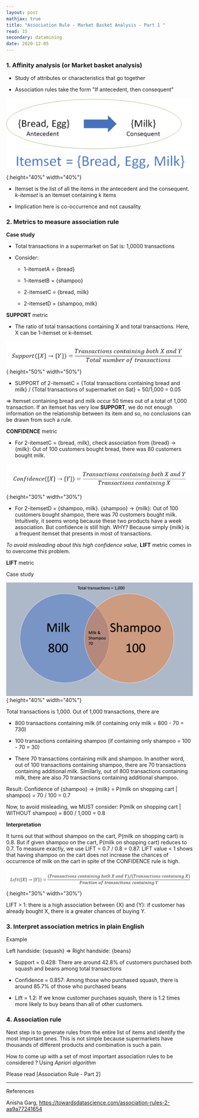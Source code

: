 ```yaml
---
layout: post
mathjax: true
title: "Association Rule - Market Basket Analysis - Part 1 "
read: 15
secondary: datamining
date: 2020-12-05
---
```

### 1. Affinity analysis (or Market basket analysis)

- Study of attributes or characteristics that go together
  
- Association rules take the form "If antecedent, then consequent"

![](/sources/association-rule1.png){:height="40%" width="40%"}

- Itemset is the list of all the items in the antecedent and the consequent. *k-itemset* is an itemset containing k items

- Implication here is co-occurrence and not causality

### 2. Metrics to measure association rule

**Case study**

- Total transactions in a supermarket on Sat is: 1,0000 transactions

- Consider: 
  
  -  1-itemsetA = {bread}
  
  -  1-itemsetB = {shampoo}
  
  - 2-itemsetC = {bread, milk}

  - 2-itemsetD = {shampoo, milk}

**SUPPORT** metric

- The ratio of total transactions containing X and total transactions. Here, X can be 1-itemset or k-itemset.  

![](/sources/association-rule2.png){:height="50%" width="50%"}

- SUPPORT of 2-itemsetC = {Total transactions containing bread and milk} / {Total transactions of supermarket on Sat} = 50/1,000 = 0.05

=> Itemset containing bread and milk occur 50 times out of a total of 1,000 transaction. If an itemset has very low **SUPPORT**, we do not enough information on the relationship between its item and so, no conclusions can be drawn from such a rule.

**CONFIDENCE** metric

+ For 2-itemsetC = {bread, milk}, check association from {bread} -> {milk}: Out of 100 customers bought bread, there was 80 customers bought milk. 

![](/sources/association-rule3.png){:height="30%" width="30%"}

+ For 2-itemsetD = {shampoo, milk}. {shampoo} -> {milk}: Out of 100 customers bought shampoo, there was 70 customers bought milk. Intuitively, it seems wrong because these two products have a week association. But confidence is still high. WHY? Because simply {milk} is a frequent itemset that presents in most of transactions.

*To avoid misleading about this high confidence value*, **LIFT** metric comes in to overcome this problem. 

**LIFT** metric

Case study

![](/sources/association-rule4.png){:height="40%" width="40%"}

Total transactions is 1,000. Out of 1,000 transactions, there are

  - 800 transactions containing milk (if containing only milk = 800 - 70 = 730)
  
  -  100 transactions containing shampoo (if containing only shampoo = 100 - 70 = 30)
  
  - There 70 transactions containing milk and shampoo. In another word, out of 100 transactions containing shampoo, there are 70 transactions containing additional milk. Similarly, out of 800 transactions containing milk, there are also 70 transactions containing additional shampoo.

Result: Confidence of {shampoo} -> {milk} = P(milk on shopping cart | shampoo) = 70 / 100 = 0.7

Now, to avoid misleading, we MUST consider: P(milk on shopping cart | WITHOUT shampoo) = 800 / 1,000 = 0.8

**Interpretation**

It turns out that without shampoo on the cart, P(milk on shopping cart) is 0.8. But if given shampoo on the cart, P(milk on shopping cart) reduces to 0.7. To measure exactly, we use LIFT = 0.7 / 0.8 = 0.87. LIFT value < 1 shows that having shampoo on the cart does not increase the chances of occurrence of milk on the cart in spite of the CONFIDENCE rule is high. 

![](/sources/association-rule5.png){:height="30%" width="30%"}

LIFT > 1: there is a high association between {X} and {Y}: if customer has already bought X, there is a greater chances of buying Y.

### 3. Interpret association metrics in plain English

Example

Left handside: {squash} => Right handside: {beans}

- Support = 0.428: There are around 42.8% of customers purchased both squash and beans among total transactions

- Confidence = 0.857: Among those who purchased squash, there is around 85.7% of those who purchased beans

- Lift = 1.2: If we know customer purchases squash, there is 1.2 times more likely to buy beans than all of other customers.

### 4. Association rule

Next step is to generate rules from the entire list of items and identify the most important ones. This is not simple because supermarkets have thousands of different products and combination is such a pain.

How to come up with a set of most important association rules to be considered ? Using *Apriori algorithm*

Please read [Association Rule - Part 2]

--------------------------
References

Anisha Garg, https://towardsdatascience.com/association-rules-2-aa9a77241654




